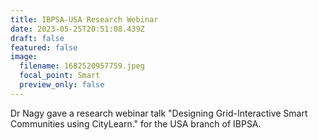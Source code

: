 ```yaml
---
title: IBPSA-USA Research Webinar
date: 2023-05-25T20:51:08.439Z
draft: false
featured: false
image:
  filename: 1682520957759.jpeg
  focal_point: Smart
  preview_only: false
---
```

Dr Nagy gave a research webinar talk "Designing Grid-Interactive Smart Communities using CityLearn." for the USA branch of IBPSA.
